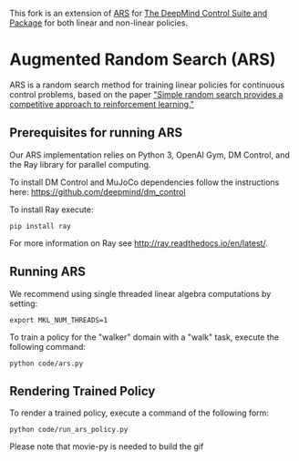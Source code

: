 This fork is an extension of [ARS](https://github.com/modestyachts/ARS) for [The DeepMind Control Suite and Package](https://github.com/deepmind/dm_control)
for both linear and non-linear policies.

# Augmented Random Search (ARS)

ARS is a random search method for training linear policies for continuous control problems,
based on the paper ["Simple random search provides a competitive approach to reinforcement learning."](https://arxiv.org/abs/1803.07055)

## Prerequisites for running ARS

Our ARS implementation relies on Python 3, OpenAI Gym, DM Control, and the Ray library for parallel computing.  

To install DM Control and MuJoCo dependencies follow the instructions here:
https://github.com/deepmind/dm_control

To install Ray execute:
``` 
pip install ray
```
For more information on Ray see http://ray.readthedocs.io/en/latest/. 

## Running ARS

We recommend using single threaded linear algebra computations by setting: 
```
export MKL_NUM_THREADS=1
```

To train a policy for the "walker" domain with a "walk" task, execute the following command:

```
python code/ars.py
```

## Rendering Trained Policy

To render a trained policy, execute a command of the following form:

```
python code/run_ars_policy.py
```
Please note that movie-py is needed to build the gif